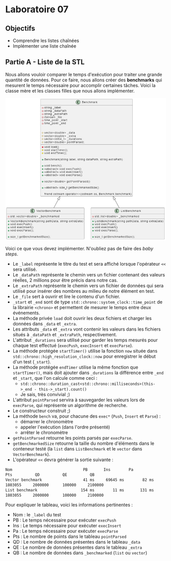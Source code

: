 # Laboratoire 07

## Objectifs

* Comprendre les listes chaînées
* Implémenter une liste chaînée

## Partie A - Liste de la STL

Nous allons vouloir comparer le temps d'exécution pour traiter une grande quantité de données. Pour ce faire, nous allons créer des **benchmarks** qui mesurent le temps nécessaire pour accomplir certaines tâches. Voici la classe mère et les classes filles que nous allons implémenter.

![Diagram](diagram.jpg)

Voici ce que vous devez implémenter. N'oubliez pas de faire des *baby steps*.

* Le `_label` représente le titre du test et sera affiché lorsque l'opérateur `<<` sera utilisé.
* Le `_dataPath` représente le chemin vers un fichier contenant des valeurs réelles, 2 millions pour être précis dans notre cas.
* Le `_extraPath` représente le chemin vers un fichier de données qui sera utilisé pour insérer des nombres au milieu de notre élément en test.
* Le `_file` sert à ouvrir et lire le contenu d'un fichier.
* `_start` et `_end` sont de type `std::chrono::system_clock::time_point` de la librairie `<chrono>` et permettent de mesurer le temps entre deux événements.
* La méthode privée `load` doit ouvrir les deux fichiers et charger les données dans `_data` et `_extra`.
* Les attributs `_data` et `_extra` vont contenir les valeurs dans les fichiers situés à `_dataPath` et `_extraPath`, respectivement.
* L'attribut `_durations` sera utilisé pour garder les temps mesurés pour chaque test effectué (`execPush`, `execInsert` et `execParse`).
* La méthode protégée `startTimer()` utilise la fonction `now` située dans `std::chrono::high_resolution_clock::now` pour enregistrer le début d'un test (`_start`).
* La méthode protégée `endTimer` utilise la même fonction que `startTimer()`, mais doit ajouter dans `_durations` la différence entre `_end` et `_start`, que l'on calcule comme ceci :
  * `std::chrono::duration_cast<std::chrono::milliseconds>(this->_end - this->_start).count()`
  * Je sais, très convivial ;)
* L'attribut `pointParsed` servira à sauvegarder les valeurs lors de `execParse`, qui représente un algorithme de recherche.
* Le constructeur construit ;)
* La méthode `bench` va, pour chacune des `exec*` (`Push`, `Insert` et `Parse`) :
  * démarrer le chronomètre
  * appeler l'exécution (dans l'ordre présenté)
  * arrêter le chronomètre
* `getPointParsed` retourne les points parsés par `execParse`.
* `getBenchmarkedSize` retourne la taille du nombre d'éléments dans le conteneur testé (la `list` dans `ListBenchmark` et le `vector` dans `VectorBenchmark`).
* L'opérateur `<<` devra générer la sortie suivante :
```
Nom                               PB       Ins        Pa                 Pts          QD          QE          QB
Vector benchmark                  41 ms     69645 ms        82 ms             1803055     2000000      100000     2100000
List benchmark                   154 ms        11 ms       131 ms             1803055     2000000      100000     2100000
```

Pour expliquer le tableau, voici les informations pertinentes :
* Nom : le `_label` du test
* PB : Le temps nécessaire pour exécuter `execPush`
* Ins : Le temps nécessaire pour exécuter `execInsert`
* Pa : Le temps nécessaire pour exécuter `execParse`
* Pts : Le nombre de points dans le tableau `pointParsed`
* QD : Le nombre de données présentes dans le tableau `_data`
* QE : Le nombre de données présentes dans le tableau `_extra`
* QB : Le nombre de données dans `_benchmarked` (`list` ou `vector`)